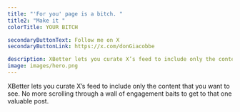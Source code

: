 ```yaml
---
title: "'For you' page is a bitch. "
title2: "Make it "
colorTitle: YOUR BITCH

secondaryButtonText: Follow me on X
secondaryButtonLink: https://x.com/donGiacobbe

description: XBetter lets you curate X’s feed to include only the content that you want to see. No more scrolling through a wall of engagement baits to get to that one valuable post.
image: images/hero.png
---
```


XBetter lets you curate X’s feed to include only the content that you want to see. No more scrolling through a wall of engagement baits to get to that one valuable post.
